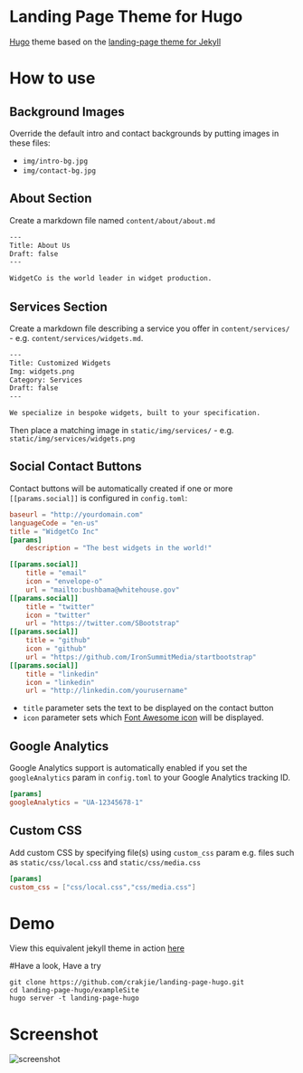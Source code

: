 # Landing Page Theme for Hugo

[Hugo](http://gohugo.io) theme based on the
[landing-page theme for Jekyll](https://github.com/swcool/landing-page-theme)

# How to use

## Background Images

Override the default intro and contact backgrounds by putting images in these files:

* `img/intro-bg.jpg`
* `img/contact-bg.jpg`


## About Section

Create a markdown file named `content/about/about.md`

```txt
---
Title: About Us
Draft: false
---

WidgetCo is the world leader in widget production.
```

## Services Section

Create a markdown file describing a service you offer in `content/services/` - e.g. `content/services/widgets.md`.

```txt
---
Title: Customized Widgets
Img: widgets.png
Category: Services
Draft: false
---

We specialize in bespoke widgets, built to your specification.
```

Then place a matching image in `static/img/services/` - e.g. `static/img/services/widgets.png`


## Social Contact Buttons

Contact buttons will be automatically created if one or more
`[[params.social]]` is configured in `config.toml`:

```toml
baseurl = "http://yourdomain.com"
languageCode = "en-us"
title = "WidgetCo Inc"
[params]
	description = "The best widgets in the world!"

[[params.social]]
	title = "email"
	icon = "envelope-o"
	url = "mailto:bushbama@whitehouse.gov"
[[params.social]]
	title = "twitter"
	icon = "twitter"
	url = "https://twitter.com/SBootstrap"
[[params.social]]
	title = "github"
	icon = "github"
	url = "https://github.com/IronSummitMedia/startbootstrap"
[[params.social]]
	title = "linkedin"
	icon = "linkedin"
	url = "http://linkedin.com/yourusername"
```

* `title` parameter sets the text to be displayed on the contact button
* `icon` parameter sets which [Font Awesome icon](http://fortawesome.github.io/Font-Awesome/icons/)
will be displayed.


## Google Analytics

Google Analytics support is automatically enabled if you set the
`googleAnalytics` param in `config.toml` to your Google Analytics tracking ID.

```toml
[params]
googleAnalytics = "UA-12345678-1"

```

## Custom CSS

Add custom CSS by specifying file(s) using `custom_css` param e.g. files such as `static/css/local.css` and `static/css/media.css`

```toml
[params]
custom_css = ["css/local.css","css/media.css"]
```

# Demo
View this equivalent jekyll theme in action [here](https://swcool.github.io/landing-page-theme)

#Have a look, Have a try
```
git clone https://github.com/crakjie/landing-page-hugo.git
cd landing-page-hugo/exampleSite
hugo server -t landing-page-hugo
```
# Screenshot
![screenshot](https://raw.githubusercontent.com/swcool/landing-page-theme/master/img/screenshot.png)
